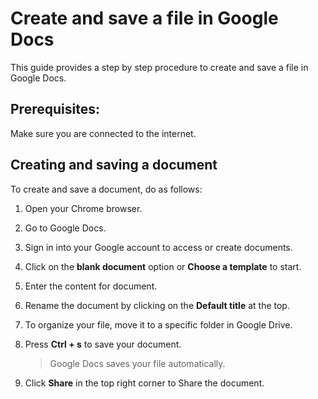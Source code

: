 
# Create and save a file in Google Docs

This guide provides a step by step procedure to create and save a file in Google Docs.

## Prerequisites:

Make sure you are connected to the internet.

## Creating and saving a document

To create and save a document, do as follows:

1. Open your Chrome browser.

1. Go to Google Docs.

1. Sign in into your Google account to access or create documents.

1. Click on the **blank document** option or **Choose a template** to start.

1. Enter the content for document.

1. Rename the document by clicking on the **Default title** at the top.

1. To organize your file, move it to a specific folder in Google Drive.

1. Press **Ctrl + s** to save your document.

	 >Google Docs saves your file automatically.


1. Click **Share** in the top right corner to Share the document.